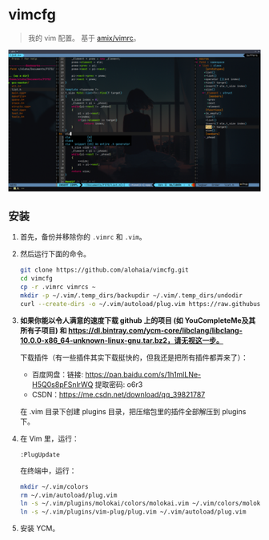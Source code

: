 # vimcfg

> 我的 vim 配置。
> 基于 [amix/vimrc](https://github.com/amix/vimrc)。

![](https://github.com/alohaia/photos/blob/master/showvim.png)

## 安装

1. 首先，备份并移除你的 `.vimrc` 和 `.vim`。

2. 然后运行下面的命令。

   ```bash
   git clone https://github.com/alohaia/vimcfg.git
   cd vimcfg
   cp -r .vimrc vimrcs ~
   mkdir -p ~/.vim/.temp_dirs/backupdir ~/.vim/.temp_dirs/undodir
   curl --create-dirs -o ~/.vim/autoload/plug.vim https://raw.githubusercontent.com/junegunn/vim-plug/master/plug.vim
   ```

3. **如果你能以令人满意的速度下载 github 上的项目 (如 YouCompleteMe及其所有子项目) 和 https://dl.bintray.com/ycm-core/libclang/libclang-10.0.0-x86_64-unknown-linux-gnu.tar.bz2，请无视这一步。**
   
   下载插件（有一些插件其实下载挺快的，但我还是把所有插件都弄来了）：

   - 百度网盘：链接: https://pan.baidu.com/s/1h1mlLNe-H5Q0s8pFSnlrWQ  提取密码: o6r3
   - CSDN：https://me.csdn.net/download/qq_39821787
   
   在 .vim 目录下创建 plugins 目录，把压缩包里的插件全部解压到 plugins 下。
   
4. 在 Vim 里，运行：

   ```
   :PlugUpdate
   ```

   在终端中，运行：

   ```bash
   mkdir ~/.vim/colors
   rm ~/.vim/autoload/plug.vim
   ln -s ~/.vim/plugins/molokai/colors/molokai.vim ~/.vim/colors/molokai.vim
   ln -s ~/.vim/plugins/vim-plug/plug.vim ~/.vim/autoload/plug.vim
   ```

5. 安装 YCM。
